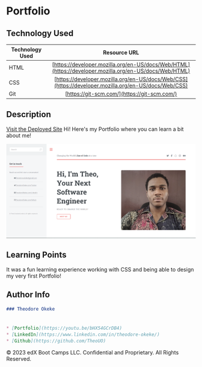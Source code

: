 # Portfolio

## Technology Used 

| Technology Used         | Resource URL           | 
| ------------- |:-------------:| 
| HTML    | [https://developer.mozilla.org/en-US/docs/Web/HTML](https://developer.mozilla.org/en-US/docs/Web/HTML) | 
| CSS     | [https://developer.mozilla.org/en-US/docs/Web/CSS](https://developer.mozilla.org/en-US/docs/Web/CSS)      |   
| Git | [https://git-scm.com/](https://git-scm.com/)     |    

## Description 

[Visit the Deployed Site](https://youtu.be/BFyeuLhjcPY)
Hi! Here's my Portfolio where you can learn a bit about me!


![Site Langing Page](./assets/images/Port-landing.png)


## Learning Points 
It was a fun learning experience working with CSS and being able to design my very first Portfolio!


## Author Info

```md
### Theodore Okeke 


* [Portfolio](https://youtu.be/bHX54GCrDB4)
* [LinkedIn](https://www.linkedin.com/in/theodore-okeke/)
* [Github](https://github.com/TheoUO)
```

© 2023 edX Boot Camps LLC. Confidential and Proprietary. All Rights Reserved.